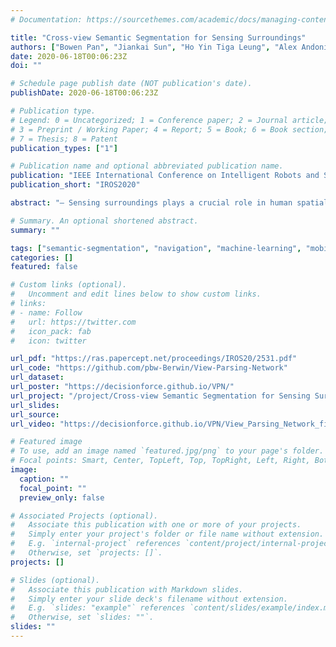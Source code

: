 ```yaml
---
# Documentation: https://sourcethemes.com/academic/docs/managing-content/

title: "Cross-view Semantic Segmentation for Sensing Surroundings"
authors: ["Bowen Pan", "Jiankai Sun", "Ho Yin Tiga Leung", "Alex Andonian", "Bolei Zhou"]
date: 2020-06-18T00:06:23Z
doi: ""

# Schedule page publish date (NOT publication's date).
publishDate: 2020-06-18T00:06:23Z

# Publication type.
# Legend: 0 = Uncategorized; 1 = Conference paper; 2 = Journal article;
# 3 = Preprint / Working Paper; 4 = Report; 5 = Book; 6 = Book section;
# 7 = Thesis; 8 = Patent
publication_types: ["1"]

# Publication name and optional abbreviated publication name.
publication: "IEEE International Conference on Intelligent Robots and Systems (IROS) 2020"
publication_short: "IROS2020"

abstract: "— Sensing surroundings plays a crucial role in human spatial perception, as it extracts the spatial configuration of objects as well as the free space from the observations. To facilitate the robot perception with such a surrounding sensing capability, we introduce a novel visual task called Cross-view Semantic Segmentation as well as a framework named View Parsing Network (VPN) to address it. In the cross-view semantic segmentation task, the agent is trained to parse the first-view observations into a top-down-view semantic map indicating the spatial location of all the objects at pixel-level. The main issue of this task is that we lack the real-world annotations of top-down view data. To mitigate this, we train the VPN in 3D graphics environment and utilise the domain adaptation technique to transfer it to handle real-world data. We evaluate our VPN on both synthetic and real-world agents. The experimental results show that our model can effectively make use of the information from different views and multi-modalities to understanding spatial information. Our further experiment on a LoCoBot robot shows that our model enables the surrounding sensing capability from 2D image input. Code and demo videos can be found at https://view-parsing-network.github.io."

# Summary. An optional shortened abstract.
summary: ""

tags: ["semantic-segmentation", "navigation", "machine-learning", "mobile-robots", "PyRobot"]
categories: []
featured: false

# Custom links (optional).
#   Uncomment and edit lines below to show custom links.
# links:
# - name: Follow
#   url: https://twitter.com
#   icon_pack: fab
#   icon: twitter

url_pdf: "https://ras.papercept.net/proceedings/IROS20/2531.pdf"
url_code: "https://github.com/pbw-Berwin/View-Parsing-Network"
url_dataset:
url_poster: "https://decisionforce.github.io/VPN/"
url_project: "/project/Cross-view Semantic Segmentation for Sensing Surroundings/"
url_slides:
url_source:
url_video: "https://decisionforce.github.io/VPN/View_Parsing_Network_files/demo_video.m4v"

# Featured image
# To use, add an image named `featured.jpg/png` to your page's folder.
# Focal points: Smart, Center, TopLeft, Top, TopRight, Left, Right, BottomLeft, Bottom, BottomRight.
image:
  caption: ""
  focal_point: ""
  preview_only: false

# Associated Projects (optional).
#   Associate this publication with one or more of your projects.
#   Simply enter your project's folder or file name without extension.
#   E.g. `internal-project` references `content/project/internal-project/index.md`.
#   Otherwise, set `projects: []`.
projects: []

# Slides (optional).
#   Associate this publication with Markdown slides.
#   Simply enter your slide deck's filename without extension.
#   E.g. `slides: "example"` references `content/slides/example/index.md`.
#   Otherwise, set `slides: ""`.
slides: ""
---
```

